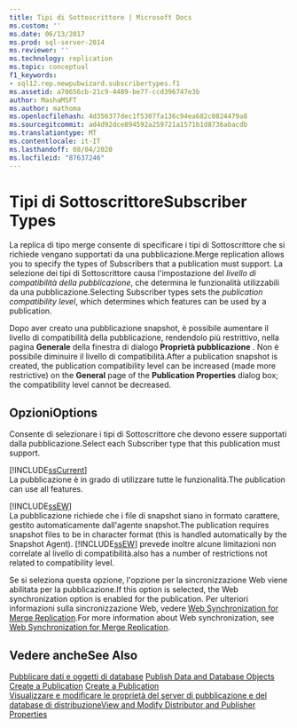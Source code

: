 ```yaml
---
title: Tipi di Sottoscrittore | Microsoft Docs
ms.custom: ''
ms.date: 06/13/2017
ms.prod: sql-server-2014
ms.reviewer: ''
ms.technology: replication
ms.topic: conceptual
f1_keywords:
- sql12.rep.newpubwizard.subscribertypes.f1
ms.assetid: a70656cb-21c9-4489-be77-ccd396747e3b
author: MashaMSFT
ms.author: mathoma
ms.openlocfilehash: 4d356377dec1f5307fa136c94ea682c0824479a8
ms.sourcegitcommit: ad4d92dce894592a259721a1571b1d8736abacdb
ms.translationtype: MT
ms.contentlocale: it-IT
ms.lasthandoff: 08/04/2020
ms.locfileid: "87637246"
---
```

# <a name="subscriber-types"></a><span data-ttu-id="5e3c8-102">Tipi di Sottoscrittore</span><span class="sxs-lookup"><span data-stu-id="5e3c8-102">Subscriber Types</span></span>
  <span data-ttu-id="5e3c8-103">La replica di tipo merge consente di specificare i tipi di Sottoscrittore che si richiede vengano supportati da una pubblicazione.</span><span class="sxs-lookup"><span data-stu-id="5e3c8-103">Merge replication allows you to specify the types of Subscribers that a publication must support.</span></span> <span data-ttu-id="5e3c8-104">La selezione dei tipi di Sottoscrittore causa l'impostazione del *livello di compatibilità della pubblicazione*, che determina le funzionalità utilizzabili da una pubblicazione.</span><span class="sxs-lookup"><span data-stu-id="5e3c8-104">Selecting Subscriber types sets the *publication compatibility level*, which determines which features can be used by a publication.</span></span>  
  
 <span data-ttu-id="5e3c8-105">Dopo aver creato una pubblicazione snapshot, è possibile aumentare il livello di compatibilità della pubblicazione, rendendolo più restrittivo, nella pagina **Generale** della finestra di dialogo **Proprietà pubblicazione** . Non è possibile diminuire il livello di compatibilità.</span><span class="sxs-lookup"><span data-stu-id="5e3c8-105">After a publication snapshot is created, the publication compatibility level can be increased (made more restrictive) on the **General** page of the **Publication Properties** dialog box; the compatibility level cannot be decreased.</span></span>  
  
## <a name="options"></a><span data-ttu-id="5e3c8-106">Opzioni</span><span class="sxs-lookup"><span data-stu-id="5e3c8-106">Options</span></span>  
 <span data-ttu-id="5e3c8-107">Consente di selezionare i tipi di Sottoscrittore che devono essere supportati dalla pubblicazione.</span><span class="sxs-lookup"><span data-stu-id="5e3c8-107">Select each Subscriber type that this publication must support.</span></span>  
  
 [!INCLUDE[ssCurrent](../../includes/sscurrent-md.md)]  
 <span data-ttu-id="5e3c8-108">La pubblicazione è in grado di utilizzare tutte le funzionalità.</span><span class="sxs-lookup"><span data-stu-id="5e3c8-108">The publication can use all features.</span></span>  
  
 [!INCLUDE[ssEW](../../includes/ssew-md.md)]  
 <span data-ttu-id="5e3c8-109">La pubblicazione richiede che i file di snapshot siano in formato carattere, gestito automaticamente dall'agente snapshot.</span><span class="sxs-lookup"><span data-stu-id="5e3c8-109">The publication requires snapshot files to be in character format (this is handled automatically by the Snapshot Agent).</span></span> [!INCLUDE[ssEW](../../includes/ssew-md.md)] <span data-ttu-id="5e3c8-110">prevede inoltre alcune limitazioni non correlate al livello di compatibilità.</span><span class="sxs-lookup"><span data-stu-id="5e3c8-110">also has a number of restrictions not related to compatibility level.</span></span>  
  
 <span data-ttu-id="5e3c8-111">Se si seleziona questa opzione, l'opzione per la sincronizzazione Web viene abilitata per la pubblicazione.</span><span class="sxs-lookup"><span data-stu-id="5e3c8-111">If this option is selected, the Web synchronization option is enabled for the publication.</span></span> <span data-ttu-id="5e3c8-112">Per ulteriori informazioni sulla sincronizzazione Web, vedere [Web Synchronization for Merge Replication](web-synchronization-for-merge-replication.md).</span><span class="sxs-lookup"><span data-stu-id="5e3c8-112">For more information about Web synchronization, see [Web Synchronization for Merge Replication](web-synchronization-for-merge-replication.md).</span></span>  
  
## <a name="see-also"></a><span data-ttu-id="5e3c8-113">Vedere anche</span><span class="sxs-lookup"><span data-stu-id="5e3c8-113">See Also</span></span>  
 <span data-ttu-id="5e3c8-114">[Pubblicare dati e oggetti di database](publish/publish-data-and-database-objects.md) </span><span class="sxs-lookup"><span data-stu-id="5e3c8-114">[Publish Data and Database Objects](publish/publish-data-and-database-objects.md) </span></span>  
 <span data-ttu-id="5e3c8-115">[Create a Publication](publish/create-a-publication.md) </span><span class="sxs-lookup"><span data-stu-id="5e3c8-115">[Create a Publication](publish/create-a-publication.md) </span></span>  
 [<span data-ttu-id="5e3c8-116">Visualizzare e modificare le proprietà del server di pubblicazione e del database di distribuzione</span><span class="sxs-lookup"><span data-stu-id="5e3c8-116">View and Modify Distributor and Publisher Properties</span></span>](view-and-modify-distributor-and-publisher-properties.md)   

  
